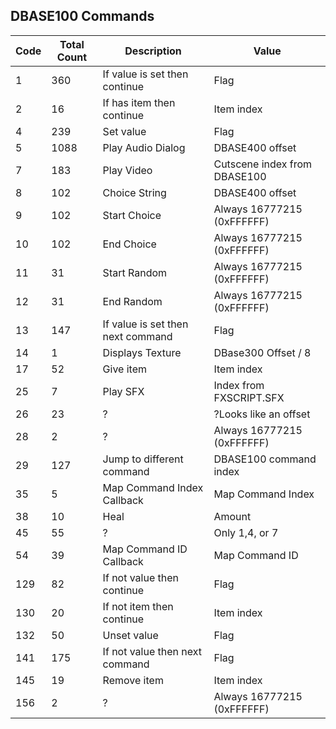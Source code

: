 ## DBASE100 Commands

| Code | Total Count | Description                       | Value |
|------|-------------|-----------------------------------|-------|
| 1    | 360         | If value is set then continue     | Flag
| 2    | 16          | If has item then continue         | Item index
| 4    | 239         | Set value                         | Flag 
| 5    | 1088        | Play Audio Dialog                 | DBASE400 offset
| 7    | 183         | Play Video                        | Cutscene index from DBASE100
| 8    | 102         | Choice String                     | DBASE400 offset
| 9    | 102         | Start Choice                      | Always 16777215 (0xFFFFFF)
| 10   | 102         | End Choice                        | Always 16777215 (0xFFFFFF)
| 11   | 31          | Start Random                      | Always 16777215 (0xFFFFFF)
| 12   | 31          | End Random                        | Always 16777215 (0xFFFFFF) 
| 13   | 147         | If value is set then next command | Flag
| 14   | 1           | Displays Texture                  | DBase300 Offset / 8
| 17   | 52          | Give item                         | Item index
| 25   | 7           | Play SFX                          | Index from FXSCRIPT.SFX
| 26   | 23          | ?                                 | ?Looks like an offset
| 28   | 2           | ?                                 | Always 16777215 (0xFFFFFF)
| 29   | 127         | Jump to different command         | DBASE100 command index
| 35   | 5           | Map Command Index Callback        | Map Command Index
| 38   | 10          | Heal                              | Amount
| 45   | 55          | ?                                 | Only 1,4, or 7
| 54   | 39          | Map Command ID Callback           | Map Command ID
| 129  | 82          | If not value then continue        | Flag
| 130  | 20          | If not item then continue         | Item index
| 132  | 50          | Unset value                       | Flag
| 141  | 175         | If not value then next command    | Flag
| 145  | 19          | Remove item                       | Item index
| 156  | 2           | ?                                 | Always 16777215 (0xFFFFFF)
